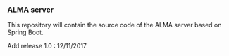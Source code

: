 ### ALMA server

This repository will contain the source code of the ALMA server based on Spring Boot.

Add release 1.0 : 12/11/2017
